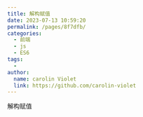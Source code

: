 ```yaml
---
title: 解构赋值
date: 2023-07-13 10:59:20
permalink: /pages/8f7dfb/
categories:
  - 前端
  - js
  - ES6
tags:
  - 
author: 
  name: carolin Violet
  link: https://github.com/carolin-violet
---
```

解构赋值